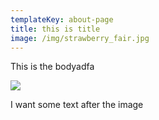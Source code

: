 ```yaml
---
templateKey: about-page
title: this is title
image: /img/strawberry_fair.jpg
---
```

This is the bodyadfa

![](/img/test-pic.png)

I want some text after the image
